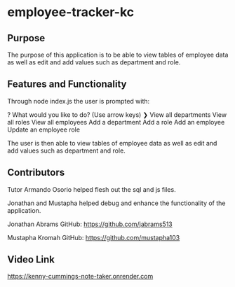 # employee-tracker-kc

## Purpose

The purpose of this application is to be able to view tables of employee data as well as edit and add values such as department and role.

## Features and Functionality

Through node index.js the user is prompted with: 

? What would you like to do? (Use arrow keys)
❯ View all departments 
  View all roles 
  View all employees 
  Add a department 
  Add a role 
  Add an employee 
  Update an employee role 

The user is then able to view tables of employee data as well as edit and add values such as department and role.

## Contributors
Tutor Armando Osorio helped flesh out the sql and js files.

Jonathan and Mustapha helped debug and enhance the functionality of the application.

Jonathan Abrams
GitHub: https://github.com/jabrams513

Mustapha Kromah
GitHub: https://github.com/mustapha103

## Video Link

https://kenny-cummings-note-taker.onrender.com